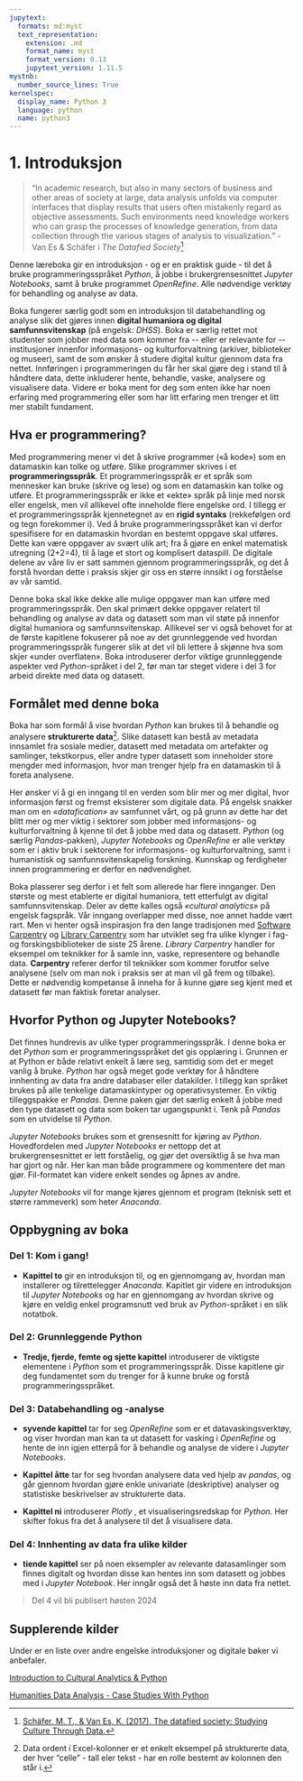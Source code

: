 ```yaml
---
jupytext:
  formats: md:myst
  text_representation:
    extension: .md
    format_name: myst
    format_version: 0.13
    jupytext_version: 1.11.5
mystnb:
  number_source_lines: True
kernelspec:
  display_name: Python 3 
  language: python
  name: python3 
---
```

<!-- DPX API-key 5f4tsj4og9l6snv : 817nd001bsoqzbh-->
# 1. Introduksjon 
> “In academic research, but also in many sectors of business and other areas of society at large, data analysis unfolds via computer interfaces that display results that users often mistakenly regard as objective assessments. Such environments need knowledge workers who can grasp the processes of knowledge generation, from data collection through the various stages of analysis to visualization.” - Van Es & Schäfer i *The Datafied Society*[^kilde1]

Denne læreboka gir en introduksjon - og er en praktisk guide - til det å bruke programmeringsspråket *Python*, å jobbe i brukergrensesnittet *Jupyter Notebooks*, samt å bruke programmet *OpenRefine*. Alle nødvendige verktøy for behandling og analyse av data. 

Boka fungerer særlig godt som en introduksjon til databehandling og analyse slik det gjøres innen **digital humaniora og digital samfunnsvitenskap** (på engelsk: *DHSS*). Boka er særlig rettet mot studenter som jobber med data som kommer fra -- eller er relevante for -- institusjoner innenfor informasjons- og kulturforvaltning (arkiver, biblioteker og museer), samt de som ønsker å studere digital kultur gjennom data fra nettet. Innføringen i programmeringen du får her skal gjøre deg i stand til å håndtere data, dette inkluderer hente, behandle, vaske, analysere og visualisere data.  Videre er boka ment for deg som enten ikke har noen erfaring med programmering eller som har litt erfaring men trenger et litt mer stabilt fundament.  

## Hva er programmering?
Med programmering mener vi det å skrive programmer («å kode») som en datamaskin kan tolke og utføre. Slike programmer skrives i et **programmeringsspråk**. Et programmeringsspråk er et språk som mennesker kan bruke (skrive og lese) og som en datamaskin kan tolke og utføre. Et programmeringsspråk er ikke et «ekte» språk på linje med norsk eller engelsk, men vil allikevel ofte inneholde flere engelske ord. I tillegg er et programmeringsspråk kjennetegnet av en **rigid syntaks** (rekkefølgen ord og tegn forekommer i). Ved å bruke programmeringsspråket kan vi derfor spesifisere for en datamaskin hvordan en bestemt oppgave skal utføres. Dette kan være oppgaver av svært ulik art; fra å gjøre en enkel matematisk utregning (2+2=4), til å lage et stort og komplisert dataspill. De digitale delene av våre liv er satt sammen gjennom programmeringsspråk, og det å forstå hvordan dette i praksis skjer gir oss en større innsikt i og forståelse av vår samtid.  

Denne boka skal ikke dekke alle mulige oppgaver man kan utføre med programmeringsspråk. Den skal primært dekke oppgaver relatert til behandling og analyse av data og datasett som man vil støte på innenfor digital humaniora og samfunnsvitenskap. Allikevel ser vi også behovet for at de første kapitlene fokuserer på noe av det grunnleggende ved hvordan programmeringsspråk fungerer slik at det vil bli lettere å skjønne hva som skjer «under overflaten». Boka introduserer derfor viktige grunnleggende aspekter ved *Python*-språket i del 2, før man tar steget videre i del 3 for arbeid direkte med data og datasett. 

## Formålet med denne boka
Boka har som formål å vise hvordan *Python* kan brukes til å behandle og analysere **strukturerte data**[^definisjon]. Slike datasett kan bestå av metadata innsamlet fra sosiale medier, datasett med metadata om artefakter og samlinger, tekstkorpus, eller andre typer datasett som inneholder store mengder med informasjon, hvor man trenger hjelp fra en datamaskin til å foreta analysene. 

Her ønsker vi å gi en inngang til en verden som blir mer og mer digital, hvor informasjon først og fremst eksisterer som digitale data. På engelsk snakker man om en *«datafication»* av samfunnet vårt, og på grunn av dette har det blitt mer og mer viktig i sektorer som jobber med informasjons- og kulturforvaltning å kjenne til det å jobbe med data og datasett. *Python* (og særlig *Pandas*-pakken), *Jupyter Notebooks* og *OpenRefine* er alle verktøy som er i aktiv bruk i sektorene for informasjons- og kulturforvaltning, samt i humanistisk og samfunnsvitenskapelig forskning. Kunnskap og ferdigheter innen programmering er derfor en nødvendighet.

Boka plasserer seg derfor i et felt som allerede har flere innganger. Den største og mest etablerte er digital humaniora, tett etterfulgt av digital samfunnsvitenskap. Deler av dette kalles også *«cultural analytics»* på engelsk fagspråk. Vår inngang overlapper med disse, noe annet hadde vært rart. Men vi henter også inspirasjon fra den lange tradisjonen med [Software Carpentry](https://software-carpentry.org/) og [Library Carpentry](https://librarycarpentry.org) som har utviklet seg fra ulike klynger i fag- og forskingsbiblioteker de siste 25 årene. *Library Carpentry* handler for eksempel om teknikker for å samle inn, vaske, representere og behandle data. **Carpentry** referer derfor til teknikker som kommer forutfor selve analysene (selv om man nok i praksis ser at man vil gå frem og tilbake). Dette er nødvendig kompetanse å inneha for å kunne gjøre seg kjent med et datasett før man faktisk foretar analyser.

## Hvorfor Python og Jupyter Notebooks?
Det finnes hundrevis av ulike typer programmeringsspråk. I denne boka er det *Python* som er programmeringsspråket det gis opplæring i. Grunnen er at Python er både relativt enkelt å lære seg, samtidig som det er meget vanlig å bruke. *Python* har også meget gode verktøy for å håndtere innhenting av data fra andre databaser eller datakilder. I tillegg kan språket brukes på alle tenkelige datamaskintyper og operativsystemer. En viktig tilleggspakke er *Pandas*. Denne paken gjør det særlig enkelt å jobbe med den type datasett og data som boken tar ugangspunkt i. Tenk på *Pandas* som en utvidelse til *Python*.

*Jupyter Notebooks* brukes som et grensesnitt for kjøring av *Python*. Hovedfordelen med *Jupyter Notebooks* er nettopp det at brukergrensesnittet er lett forståelig, og gjør det oversiktlig å se hva man har gjort og når. Her kan man både programmere og kommentere det man gjør. Fil-formatet kan videre enkelt sendes og åpnes av andre.

*Jupyter Notebooks* vil for mange kjøres gjennom et program (teknisk sett et større rammeverk) som heter *Anaconda*.

## Oppbygning av boka
### Del 1: Kom i gang!

- **Kapittel to** gir en introduksjon til, og en gjennomgang av, hvordan man installerer og tilrettelegger *Anaconda*. Kapitlet gir videre en introduksjon til *Jupyter Notebooks* og har en gjennomgang av hvordan skrive og kjøre en veldig enkel programsnutt ved bruk av *Python*-språket i en slik notatbok. 

### Del 2: Grunnleggende Python

- **Tredje, fjerde, femte og sjette kapittel** introduserer de viktigste elementene i *Python* som et programmeringsspråk. Disse kapitlene gir deg fundamentet som du trenger for å kunne bruke og forstå programmeringsspråket.

### Del 3: Databehandling og -analyse

- **syvende kapittel** tar for seg *OpenRefine* som er et datavaskingsverktøy, og viser hvordan man kan ta ut datasett for vasking i *OpenRefine* og hente de inn igjen etterpå for å behandle og analyse de videre i *Jupyter Notebooks*.  

- **Kapittel åtte** tar for seg hvordan analysere data ved hjelp av *pandas*, og går gjennom hvordan gjøre enkle univariate (deskriptive) analyser og statistiske beskrivelser av strukturerte data.  

- **Kapittel ni** introduserer *Plotly* , et visualiseringsredskap for *Python*. Her skifter fokus fra det å analysere til det å visualisere data.

### Del 4: Innhenting av data fra ulike kilder 

- **tiende kapittel** ser på noen eksempler av relevante datasamlinger som finnes digitalt og hvordan disse kan hentes inn som datasett og jobbes med i *Jupyter Notebook*. Her inngår også det å høste inn data fra nettet.

> Del 4 vil bli publisert høsten 2024

## Supplerende kilder 
Under er en liste over andre engelske introduksjoner og digitale bøker vi anbefaler.

[Introduction to Cultural Analytics & Python](https://melaniewalsh.github.io/Intro-Cultural-Analytics/welcome.html)

[Humanities Data Analysis - Case Studies With Python](https://www.humanitiesdataanalysis.org/)


[^kilde1]: [Schäfer, M. T., & Van Es, K. (2017). The datafied society: Studying Culture Through Data.](https://library.oapen.org/handle/20.500.12657/31843)
[^definisjon]: Data ordent i Excel-kolonner er et enkelt eksempel på strukturerte data, der hver “celle” - tall eler tekst - har en rolle bestemt av kolonnen den står i.